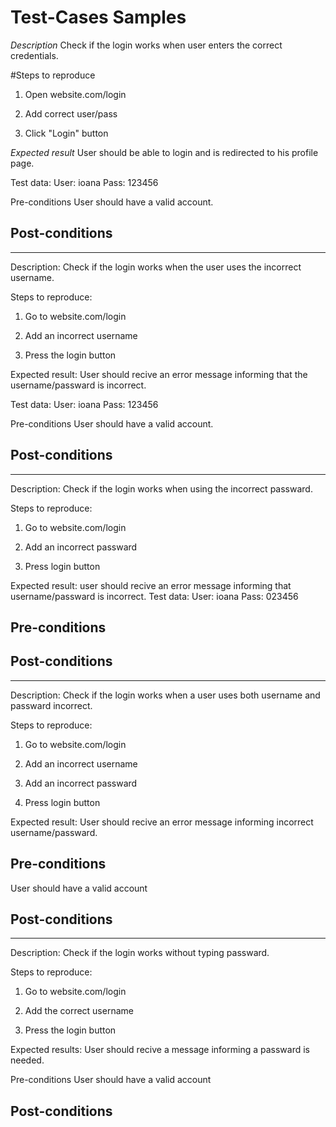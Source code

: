 # Test-Cases Samples

*Description*
Check if the login works when user enters the correct credentials.

#Steps to reproduce

1. Open website.com/login

2. Add correct user/pass

3. Click "Login" button

*Expected result*
User should be able to login and is redirected to his profile page.

Test data:
User: ioana
Pass: 123456

Pre-conditions
User should have a valid account.

Post-conditions
-

--------------------------------------------------------------------------------------------
Description:
Check if the login works when the user uses the incorrect username.

Steps to reproduce:

1. Go to website.com/login

2. Add an incorrect username

3. Press the login button

Expected result: 
User should recive an error message informing that the username/passward is incorrect.

Test data:
User: ioana
Pass: 123456

Pre-conditions
User should have a valid account.

Post-conditions
-

--------------------------------------------------------------------------------------------
Description:
Check if the login works when using the incorrect passward.

Steps to reproduce:

1. Go to website.com/login

2. Add an incorrect passward

3. Press login button

Expected result: user should recive an error message informing that username/passward is incorrect.
Test data:
User: ioana
Pass: 023456

Pre-conditions
-
Post-conditions
-

--------------------------------------------------------------------------------------------
Description:
Check if the login works when a user uses both username and passward incorrect.

Steps to reproduce:

1. Go to website.com/login

2. Add an incorrect username

3. Add an incorrect passward

4. Press login button

Expected result: 
User should recive an error message informing incorrect username/passward.

Pre-conditions
-
User should have a valid account

Post-conditions
-

--------------------------------------------------------------------------------------------
Description:
Check if the login works without typing passward.

Steps to reproduce:

1. Go to website.com/login

2. Add the correct username

3. Press the login button

Expected results: 
User should recive a message informing a passward is needed.

Pre-conditions
User should have a valid account

Post-conditions
-
